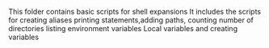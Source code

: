 This folder contains basic scripts for shell expansions
It includes the scripts for creating aliases
printing statements,adding paths, counting number of directories
listing environment variables
Local variables and creating variables
